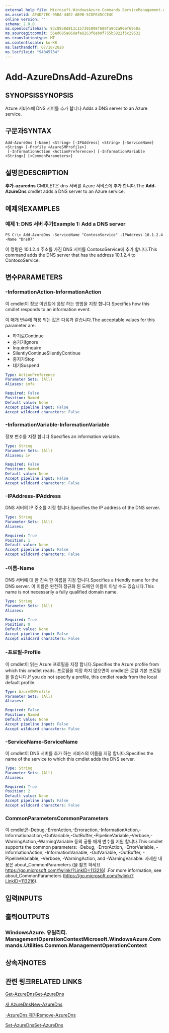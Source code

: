```yaml
---
external help file: Microsoft.WindowsAzure.Commands.ServiceManagement.dll-Help.xml
ms.assetid: AF4DF7EC-95BA-44E2-AB9B-5C8FE45CCE4C
online version: ''
schema: 2.0.0
ms.openlocfilehash: 83c0858d813c157301098f680fa9d2a90ef6950a
ms.sourcegitcommit: 56ed085a868afa8263f8eb0f755b5822f5c29532
ms.translationtype: MT
ms.contentlocale: ko-KR
ms.lasthandoff: 07/18/2020
ms.locfileid: "94045734"
---
```

# <span data-ttu-id="0633b-101">Add-AzureDns</span><span class="sxs-lookup"><span data-stu-id="0633b-101">Add-AzureDns</span></span>

## <span data-ttu-id="0633b-102">SYNOPSIS</span><span class="sxs-lookup"><span data-stu-id="0633b-102">SYNOPSIS</span></span>
<span data-ttu-id="0633b-103">Azure 서비스에 DNS 서버를 추가 합니다.</span><span class="sxs-lookup"><span data-stu-id="0633b-103">Adds a DNS server to an Azure service.</span></span>

## <span data-ttu-id="0633b-104">구문과</span><span class="sxs-lookup"><span data-stu-id="0633b-104">SYNTAX</span></span>

```
Add-AzureDns [-Name] <String> [-IPAddress] <String> [-ServiceName] <String> [-Profile <AzureSMProfile>]
 [-InformationAction <ActionPreference>] [-InformationVariable <String>] [<CommonParameters>]
```

## <span data-ttu-id="0633b-105">설명은</span><span class="sxs-lookup"><span data-stu-id="0633b-105">DESCRIPTION</span></span>
<span data-ttu-id="0633b-106">**추가-azuredns** CMDLET은 dns 서버를 Azure 서비스에 추가 합니다.</span><span class="sxs-lookup"><span data-stu-id="0633b-106">The **Add-AzureDns** cmdlet adds a DNS server to an Azure service.</span></span>

## <span data-ttu-id="0633b-107">예제의</span><span class="sxs-lookup"><span data-stu-id="0633b-107">EXAMPLES</span></span>

### <span data-ttu-id="0633b-108">예제 1: DNS 서버 추가</span><span class="sxs-lookup"><span data-stu-id="0633b-108">Example 1: Add a DNS server</span></span>
```
PS C:\> Add-AzureDns -ServiceName "ContosoService" -IPAddress 10.1.2.4 -Name "Dns07"
```

<span data-ttu-id="0633b-109">이 명령은 10.1.2.4 주소를 가진 DNS 서버를 ContosoService에 추가 합니다.</span><span class="sxs-lookup"><span data-stu-id="0633b-109">This command adds the DNS server that has the address 10.1.2.4 to ContosoService.</span></span>

## <span data-ttu-id="0633b-110">변수</span><span class="sxs-lookup"><span data-stu-id="0633b-110">PARAMETERS</span></span>

### <span data-ttu-id="0633b-111">-InformationAction</span><span class="sxs-lookup"><span data-stu-id="0633b-111">-InformationAction</span></span>
<span data-ttu-id="0633b-112">이 cmdlet이 정보 이벤트에 응답 하는 방법을 지정 합니다.</span><span class="sxs-lookup"><span data-stu-id="0633b-112">Specifies how this cmdlet responds to an information event.</span></span>

<span data-ttu-id="0633b-113">이 매개 변수에 허용 되는 값은 다음과 같습니다.</span><span class="sxs-lookup"><span data-stu-id="0633b-113">The acceptable values for this parameter are:</span></span>

- <span data-ttu-id="0633b-114">하기로</span><span class="sxs-lookup"><span data-stu-id="0633b-114">Continue</span></span>
- <span data-ttu-id="0633b-115">숨기기</span><span class="sxs-lookup"><span data-stu-id="0633b-115">Ignore</span></span>
- <span data-ttu-id="0633b-116">Inquire</span><span class="sxs-lookup"><span data-stu-id="0633b-116">Inquire</span></span>
- <span data-ttu-id="0633b-117">SilentlyContinue</span><span class="sxs-lookup"><span data-stu-id="0633b-117">SilentlyContinue</span></span>
- <span data-ttu-id="0633b-118">중지가</span><span class="sxs-lookup"><span data-stu-id="0633b-118">Stop</span></span>
- <span data-ttu-id="0633b-119">대기</span><span class="sxs-lookup"><span data-stu-id="0633b-119">Suspend</span></span>

```yaml
Type: ActionPreference
Parameter Sets: (All)
Aliases: infa

Required: False
Position: Named
Default value: None
Accept pipeline input: False
Accept wildcard characters: False
```

### <span data-ttu-id="0633b-120">-InformationVariable</span><span class="sxs-lookup"><span data-stu-id="0633b-120">-InformationVariable</span></span>
<span data-ttu-id="0633b-121">정보 변수를 지정 합니다.</span><span class="sxs-lookup"><span data-stu-id="0633b-121">Specifies an information variable.</span></span>

```yaml
Type: String
Parameter Sets: (All)
Aliases: iv

Required: False
Position: Named
Default value: None
Accept pipeline input: False
Accept wildcard characters: False
```

### <span data-ttu-id="0633b-122">-IPAddress</span><span class="sxs-lookup"><span data-stu-id="0633b-122">-IPAddress</span></span>
<span data-ttu-id="0633b-123">DNS 서버의 IP 주소를 지정 합니다.</span><span class="sxs-lookup"><span data-stu-id="0633b-123">Specifies the IP address of the DNS server.</span></span>

```yaml
Type: String
Parameter Sets: (All)
Aliases: 

Required: True
Position: 1
Default value: None
Accept pipeline input: False
Accept wildcard characters: False
```

### <span data-ttu-id="0633b-124">-이름</span><span class="sxs-lookup"><span data-stu-id="0633b-124">-Name</span></span>
<span data-ttu-id="0633b-125">DNS 서버에 대 한 친숙 한 이름을 지정 합니다.</span><span class="sxs-lookup"><span data-stu-id="0633b-125">Specifies a friendly name for the DNS server.</span></span>
<span data-ttu-id="0633b-126">이 이름은 완전히 정규화 된 도메인 이름이 아닐 수도 있습니다.</span><span class="sxs-lookup"><span data-stu-id="0633b-126">This name is not necessarily a fully qualified domain name.</span></span>

```yaml
Type: String
Parameter Sets: (All)
Aliases: 

Required: True
Position: 0
Default value: None
Accept pipeline input: False
Accept wildcard characters: False
```

### <span data-ttu-id="0633b-127">-프로필</span><span class="sxs-lookup"><span data-stu-id="0633b-127">-Profile</span></span>
<span data-ttu-id="0633b-128">이 cmdlet이 읽는 Azure 프로필을 지정 합니다.</span><span class="sxs-lookup"><span data-stu-id="0633b-128">Specifies the Azure profile from which this cmdlet reads.</span></span>
<span data-ttu-id="0633b-129">프로필을 지정 하지 않으면이 cmdlet은 로컬 기본 프로필을 읽습니다.</span><span class="sxs-lookup"><span data-stu-id="0633b-129">If you do not specify a profile, this cmdlet reads from the local default profile.</span></span>

```yaml
Type: AzureSMProfile
Parameter Sets: (All)
Aliases: 

Required: False
Position: Named
Default value: None
Accept pipeline input: False
Accept wildcard characters: False
```

### <span data-ttu-id="0633b-130">-ServiceName</span><span class="sxs-lookup"><span data-stu-id="0633b-130">-ServiceName</span></span>
<span data-ttu-id="0633b-131">이 cmdlet이 DNS 서버를 추가 하는 서비스의 이름을 지정 합니다.</span><span class="sxs-lookup"><span data-stu-id="0633b-131">Specifies the name of the service to which this cmdlet adds the DNS server.</span></span>

```yaml
Type: String
Parameter Sets: (All)
Aliases: 

Required: True
Position: 2
Default value: None
Accept pipeline input: False
Accept wildcard characters: False
```

### <span data-ttu-id="0633b-132">CommonParameters</span><span class="sxs-lookup"><span data-stu-id="0633b-132">CommonParameters</span></span>
<span data-ttu-id="0633b-133">이 cmdlet은-Debug,-ErrorAction,-Erroraction,-InformationAction,-Informationaction,-OutVariable,-OutBuffer,-PipelineVariable,-Verbose,-WarningAction,-WarningVariable 등의 공통 매개 변수를 지원 합니다.</span><span class="sxs-lookup"><span data-stu-id="0633b-133">This cmdlet supports the common parameters: -Debug, -ErrorAction, -ErrorVariable, -InformationAction, -InformationVariable, -OutVariable, -OutBuffer, -PipelineVariable, -Verbose, -WarningAction, and -WarningVariable.</span></span> <span data-ttu-id="0633b-134">자세한 내용은 about_CommonParameters (을 참조 하세요 https://go.microsoft.com/fwlink/?LinkID=113216) .</span><span class="sxs-lookup"><span data-stu-id="0633b-134">For more information, see about_CommonParameters (https://go.microsoft.com/fwlink/?LinkID=113216).</span></span>

## <span data-ttu-id="0633b-135">입력</span><span class="sxs-lookup"><span data-stu-id="0633b-135">INPUTS</span></span>

## <span data-ttu-id="0633b-136">출력</span><span class="sxs-lookup"><span data-stu-id="0633b-136">OUTPUTS</span></span>

### <span data-ttu-id="0633b-137">WindowsAzure. 유틸리티. ManagementOperationContext</span><span class="sxs-lookup"><span data-stu-id="0633b-137">Microsoft.WindowsAzure.Commands.Utilities.Common.ManagementOperationContext</span></span>

## <span data-ttu-id="0633b-138">상속자</span><span class="sxs-lookup"><span data-stu-id="0633b-138">NOTES</span></span>

## <span data-ttu-id="0633b-139">관련 링크</span><span class="sxs-lookup"><span data-stu-id="0633b-139">RELATED LINKS</span></span>

[<span data-ttu-id="0633b-140">Get-AzureDns</span><span class="sxs-lookup"><span data-stu-id="0633b-140">Get-AzureDns</span></span>](./Get-AzureDns.md)

[<span data-ttu-id="0633b-141">새 AzureDns</span><span class="sxs-lookup"><span data-stu-id="0633b-141">New-AzureDns</span></span>](./New-AzureDns.md)

[<span data-ttu-id="0633b-142">-AzureDns 제거</span><span class="sxs-lookup"><span data-stu-id="0633b-142">Remove-AzureDns</span></span>](./Remove-AzureDns.md)

[<span data-ttu-id="0633b-143">Set-AzureDns</span><span class="sxs-lookup"><span data-stu-id="0633b-143">Set-AzureDns</span></span>](./Set-AzureDns.md)


